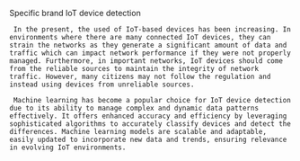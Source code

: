 Specific brand IoT device detection

     In the present, the used of IoT-based devices has been increasing. In environments where there are many connected IoT devices, they can strain the networks as they generate a significant amount of data and traffic which can impact network performance if they were not properly managed. Furthermore, in important networks, IoT devices should come from the reliable sources to maintain the integrity of network traffic. However, many citizens may not follow the regulation and instead using devices from unreliable sources.

     Machine learning has become a popular choice for IoT device detection due to its ability to manage complex and dynamic data patterns effectively. It offers enhanced accuracy and efficiency by leveraging sophisticated algorithms to accurately classify devices and detect the differences. Machine learning models are scalable and adaptable, easily updated to incorporate new data and trends, ensuring relevance in evolving IoT environments. 

